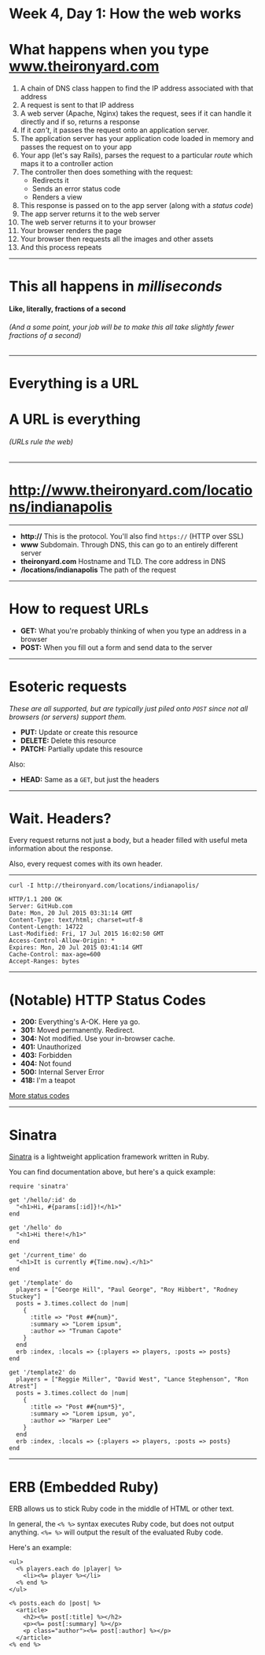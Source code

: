 # Week 4, Day 1: How the web works

# What happens when you type www.theironyard.com

1. A chain of DNS class happen to find the IP address associated with that address
2. A request is sent to that IP address
3. A web server (Apache, Nginx) takes the request, sees if it can handle it directly and if so, returns a response
4. If it _can't_, it passes the request onto an application server.
5. The application server has your application code loaded in memory and passes the request on to your app
6. Your app (let's say Rails), parses the request to a particular _route_ which maps it to a controller action
7. The controller then does something with the request:
	* Redirects it
	* Sends an error status code
	* Renders a view
8. This response is passed on to the app server (along with a _status code_)
9. The app server returns it to the web server
10. The web server returns it to your browser
11. Your browser renders the page
12. Your browser then requests all the images and other assets
13. And this process repeats

---

# This all happens in _milliseconds_

#### Like, literally, fractions of a second

###### _(And a some point, your job will be to make this all take slightly fewer fractions of a second)_

---

# Everything is a URL

# A URL is everything

###### _(URLs rule the web)_

---

# http://www.theironyard.com/locations/indianapolis

---

* **http://** This is the protocol. You'll also find `https://` (HTTP over SSL)
* **www** Subdomain. Through DNS, this can go to an entirely different server
* **theironyard.com** Hostname and TLD. The core address in DNS
* **/locations/indianapolis** The path of the request

---

# How to request URLs

* **GET:** What you're probably thinking of when you type an address in a browser
* **POST:** When you fill out a form and send data to the server

---

# Esoteric requests

_These are all supported, but are typically just piled onto `POST` since not all browsers (or servers) support them._

* **PUT:** Update or create this resource
* **DELETE:** Delete this resource
* **PATCH:** Partially update this resource

Also:

* **HEAD:** Same as a `GET`, but just the headers

---

# Wait. Headers?

Every request returns not just a body, but a header filled with useful meta information about the response.

Also, every request comes with its own header.

---

`curl -I http://theironyard.com/locations/indianapolis/`

```
HTTP/1.1 200 OK
Server: GitHub.com
Date: Mon, 20 Jul 2015 03:31:14 GMT
Content-Type: text/html; charset=utf-8
Content-Length: 14722
Last-Modified: Fri, 17 Jul 2015 16:02:50 GMT
Access-Control-Allow-Origin: *
Expires: Mon, 20 Jul 2015 03:41:14 GMT
Cache-Control: max-age=600
Accept-Ranges: bytes
```

---

# (Notable) HTTP Status Codes

* **200:** Everything's A-OK. Here ya go.
* **301:** Moved permanently. Redirect.
* **304:** Not modified. Use your in-browser cache.
* **401:** Unauthorized
* **403:** Forbidden
* **404:** Not found
* **500:** Internal Server Error
* **418:** I'm a teapot

[More status codes](https://en.wikipedia.org/wiki/List_of_HTTP_status_codes)

---

# Sinatra

[Sinatra](http://www.sinatrarb.com) is a lightweight application framework written in Ruby.

You can find documentation above, but here's a quick example:

```
require 'sinatra'

get '/hello/:id' do
  "<h1>Hi, #{params[:id]}!</h1>"
end

get '/hello' do
  "<h1>Hi there!</h1>"
end

get '/current_time' do
  "<h1>It is currently #{Time.now}.</h1>"
end

get '/template' do
  players = ["George Hill", "Paul George", "Roy Hibbert", "Rodney Stuckey"]
  posts = 3.times.collect do |num|
    {
      :title => "Post ##{num}",
      :summary => "Lorem ipsum",
      :author => "Truman Capote"
    }
  end
  erb :index, :locals => {:players => players, :posts => posts}
end

get '/template2' do
  players = ["Reggie Miller", "David West", "Lance Stephenson", "Ron Atrest"]
  posts = 3.times.collect do |num|
    {
      :title => "Post ##{num*5}",
      :summary => "Lorem ipsum, yo",
      :author => "Harper Lee"
    }
  end
  erb :index, :locals => {:players => players, :posts => posts}
end
```

---

# ERB (Embedded Ruby)

ERB allows us to stick Ruby code in the middle of HTML or other text.

In general, the `<% %>` syntax executes Ruby code, but does not output anything. `<%= %>` will output the result of the evaluated Ruby code.

Here's an example:

```
<ul>
  <% players.each do |player| %>
    <li><%= player %></li>
  <% end %>
</ul>

<% posts.each do |post| %>
  <article>
    <h2><%= post[:title] %></h2>
    <p><%= post[:summary] %></p>
    <p class="author"><%= post[:author] %></p>
  </article>
<% end %>
```
